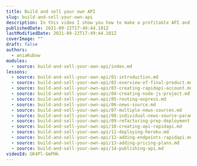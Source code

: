 ```yaml
---
title: Build and sell your own API
slug: build-and-sell-your-own-api
description: In this video I show you how to make a profitable API and sell it on the RapidAPI Hub.
publishedDate: 2021-09-22T17:49:44.101Z
lastModifiedDate: 2021-09-22T17:49:44.101Z
coverImage: ""
draft: false
authors:
  - aniaKubow
modules:
  - source: build-and-sell-your-own-api/index.md
lessons:
  - source: build-and-sell-your-own-api/01-introduction.md
  - source: build-and-sell-your-own-api/02-overview-of-final-product.md
  - source: build-and-sell-your-own-api/03-creating-rapidapi-account.md
  - source: build-and-sell-your-own-api/04-creating-node-js-project.md
  - source: build-and-sell-your-own-api/05-routing-express.md
  - source: build-and-sell-your-own-api/06-news-source.md
  - source: build-and-sell-your-own-api/07-multiple-news-sources.md
  - source: build-and-sell-your-own-api/08-individual-news-source-parameter.md
  - source: build-and-sell-your-own-api/09-refactoring-prep-deployment.md
  - source: build-and-sell-your-own-api/10-creating-api-rapidapi.md
  - source: build-and-sell-your-own-api/11-deploying-heroku.md
  - source: build-and-sell-your-own-api/12-adding-endpoints-rapidapi.md
  - source: build-and-sell-your-own-api/13-adding-pricing-plans.md
  - source: build-and-sell-your-own-api/14-publishing-api.md
videoId: GK4Pl-GmPHk
---
```


